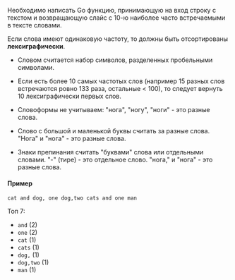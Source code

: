 Необходимо написать Go функцию, принимающую на вход строку с текстом и
возвращающую слайс с 10-ю наиболее часто встречаемыми в тексте словами.

Если слова имеют одинаковую частоту, то должны быть отсортированы **лексиграфически**.

* Словом считается набор символов, разделенных пробельными символами.

* Если есть более 10 самых частотых слов (например 15 разных слов встречаются ровно 133 раза,
  остальные < 100), то следует вернуть 10 лексиграфически первых слов.

* Словоформы не учитываем: "нога", "ногу", "ноги" - это разные слова.

* Слово с большой и маленькой буквы считать за разные слова. "Нога" и "нога" - это разные слова.

* Знаки препинания считать "буквами" слова или отдельными словами.
  "-" (тире) - это отдельное слово. "нога," и "нога" - это разные слова.

#### Пример
```
cat and dog, one dog,two cats and one man
```
Топ 7:
- `and`     (2)
- `one`     (2)
- `cat`     (1)
- `cats`    (1)
- `dog,`    (1)
- `dog,two` (1)
- `man`     (1)
